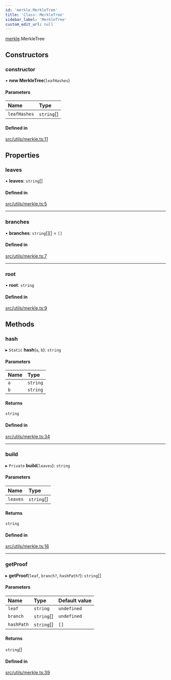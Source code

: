 ```yaml
---
id: 'merkle.MerkleTree'
title: 'Class: MerkleTree'
sidebar_label: 'MerkleTree'
custom_edit_url: null
---
```


[merkle](../namespaces/merkle.md).MerkleTree

## Constructors

### constructor

• **new MerkleTree**(`leafHashes`)

#### Parameters

| Name         | Type       |
| :----------- | :--------- |
| `leafHashes` | `string`[] |

#### Defined in

[src/utils/merkle.ts:11](https://github.com/PhilippeR26/starknet.js/blob/689c0e5/src/utils/merkle.ts#L11)

## Properties

### leaves

• **leaves**: `string`[]

#### Defined in

[src/utils/merkle.ts:5](https://github.com/PhilippeR26/starknet.js/blob/689c0e5/src/utils/merkle.ts#L5)

---

### branches

• **branches**: `string`[][] = `[]`

#### Defined in

[src/utils/merkle.ts:7](https://github.com/PhilippeR26/starknet.js/blob/689c0e5/src/utils/merkle.ts#L7)

---

### root

• **root**: `string`

#### Defined in

[src/utils/merkle.ts:9](https://github.com/PhilippeR26/starknet.js/blob/689c0e5/src/utils/merkle.ts#L9)

## Methods

### hash

▸ `Static` **hash**(`a`, `b`): `string`

#### Parameters

| Name | Type     |
| :--- | :------- |
| `a`  | `string` |
| `b`  | `string` |

#### Returns

`string`

#### Defined in

[src/utils/merkle.ts:34](https://github.com/PhilippeR26/starknet.js/blob/689c0e5/src/utils/merkle.ts#L34)

---

### build

▸ `Private` **build**(`leaves`): `string`

#### Parameters

| Name     | Type       |
| :------- | :--------- |
| `leaves` | `string`[] |

#### Returns

`string`

#### Defined in

[src/utils/merkle.ts:16](https://github.com/PhilippeR26/starknet.js/blob/689c0e5/src/utils/merkle.ts#L16)

---

### getProof

▸ **getProof**(`leaf`, `branch?`, `hashPath?`): `string`[]

#### Parameters

| Name       | Type       | Default value |
| :--------- | :--------- | :------------ |
| `leaf`     | `string`   | `undefined`   |
| `branch`   | `string`[] | `undefined`   |
| `hashPath` | `string`[] | `[]`          |

#### Returns

`string`[]

#### Defined in

[src/utils/merkle.ts:39](https://github.com/PhilippeR26/starknet.js/blob/689c0e5/src/utils/merkle.ts#L39)
